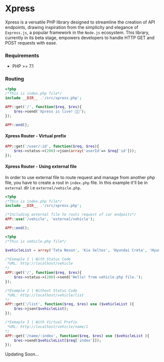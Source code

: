 # Xpress
Xpress is a versatile PHP library designed to streamline the creation of API endpoints, drawing inspiration from the simplicity and elegance of `Express.js`, a popular framework in the `Node.js` ecosystem. This library, currently in its beta stage, empowers developers to handle HTTP GET and POST requests with ease.

### Requirements
- PHP >= 7.1

### Routing

```php
<?php
/*This is index.php file*/
include __DIR__ .'/src/xpress.php';

APP::get('/', function($req, $res){
    $res->send('Xpress is live! 🥳🥳');
});

APP::end();
```
#### Xpress Router - Virtual prefix

```php
APP::get('/user/:id', function($req, $res){
    $res->status->(200)->json(array('userId'=> $req['id']));
});
```

#### Xpress Router - Using external file
In order to use external file to route request and manage from another php file, you have to create a rout in `index.php` file. In this example it'll be in `external` dir i.e `external/vehicle.php`.
```php
<?php
/*This is index.php file*/
include __DIR__ .'/src/xpress.php';

/*Including external file to routs request of car endpoits*/
APP::use('/vehicle', 'external/vehicle');

APP::end();
```

```php
<?php
/*This is vehicle.php file*/

$vehicleList = array('Tata Nexon', 'Kia Seltos', 'Hyundai Creta', 'Hyundai Exter', 'Mahindra Thar');

/*Exmaple 1 | With Status Code
 *URL: http://localhost/vehicle
*/
APP::get('/', function($req, $res){
    $res->status->(200)->send('Hello! from vehicle.php file.');
});

/*Example 2 | Without Status Code
 *URL: http://localhost/vehicle/list
*/
APP::get('/list', function($req, $res) use ($vehicleList ){
    $res->json($vehicleList);
});

/*Exmaple 3 | With Virtual Prefix
 *URL: http://localhost/vehicle/name/1
*/
APP::get('/name/:index', function($req, $res) use ($vehicleList ){
    $res->send($vehicleList[$req['index']]);
});
```
Updating Soon...
